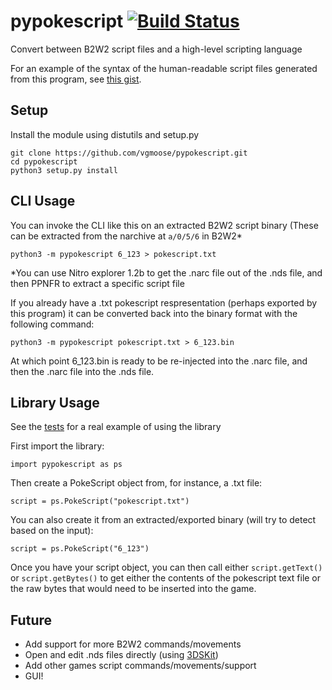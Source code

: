 # pypokescript [![Build Status](https://travis-ci.org/vgmoose/pypokescript.svg?branch=master)](https://travis-ci.org/vgmoose/pypokescript)
Convert between B2W2 script files and a high-level scripting language

For an example of the syntax of the human-readable script files generated from this program, see [this gist](https://gist.github.com/vgmoose/a12c9d6ec2a7346b464b3cdbe2b123a6).

## Setup
Install the module using distutils and setup.py
```
git clone https://github.com/vgmoose/pypokescript.git
cd pypokescript
python3 setup.py install
```

## CLI Usage

You can invoke the CLI like this on an extracted B2W2 script binary (These can be extracted from the narchive at `a/0/5/6` in B2W2*
```
python3 -m pypokescript 6_123 > pokescript.txt
```
*You can use Nitro explorer 1.2b to get the .narc file out of the .nds file, and then PPNFR to extract a specific script file

If you already have a .txt pokescript respresentation (perhaps exported by this program) it can be converted back into the binary format with the following command:
```
python3 -m pypokescript pokescript.txt > 6_123.bin
```
At which point 6_123.bin is ready to be re-injected into the .narc file, and then the .narc file into the .nds file.

## Library Usage
See the [tests](https://github.com/vgmoose/pypokescript/blob/master/tests/shadowtriad.py) for a real example of using the library

First import the library:
```
import pypokescript as ps
```

Then create a PokeScript object from, for instance, a .txt file:
```
script = ps.PokeScript("pokescript.txt")
```

You can also create it from an extracted/exported binary (will try to detect based on the input):
```
script = ps.PokeScript("6_123")
```

Once you have your script object, you can then call either `script.getText()` or `script.getBytes()` to get either the contents of the pokescript text file or the raw bytes that would need to be inserted into the game.

## Future
- Add support for more B2W2 commands/movements
- Open and edit .nds files directly (using [3DSKit](https://github.com/Tyulis/3DSkit))
- Add other games script commands/movements/support
- GUI!
